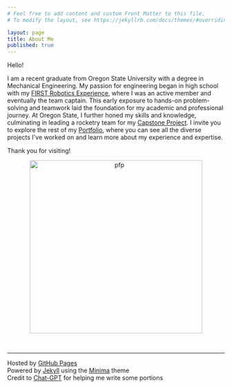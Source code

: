 ```yaml
---
# Feel free to add content and custom Front Matter to this file.
# To modify the layout, see https://jekyllrb.com/docs/themes/#overriding-theme-defaults

layout: page
title: About Me
published: true
---
```


Hello!

I am a recent graduate from Oregon State University with a degree in Mechanical Engineering. My passion for engineering began in high school with my [FIRST Robotics Experience](/portfolio#first-robotics-team-experience), where I was an active member and eventually the team captain. This early exposure to hands-on problem-solving and teamwork laid the foundation for my academic and professional journey. At Oregon State, I further honed my skills and knowledge, culminating in leading a rocketry team for my [Capstone Project](/portfolio#capstone-project). I invite you to explore the rest of my [Portfolio](/portfolio), where you can see all the diverse projects I've worked on and learn more about my experience and expertise.

Thank you for visiting!

<p align="center"><img src="/assets/CirclePfP_Forward_Large.png" alt="pfp" width="400" title="credit @gabetzeo on instagram"/></p>

<br>

<hr>

Hosted by [GitHub Pages](https://pages.github.com/)
<br>
Powered by [Jekyll](https://jekyllrb.com/) using the [Minima](https://github.com/jekyll/minima) theme
<br>
Credit to [Chat-GPT](https://chatgpt.com/) for helping me write some portions